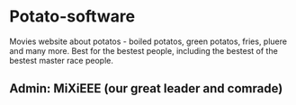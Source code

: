 # Potato-software
Movies website about potatos - boiled potatos, green potatos, fries, pluere and many more.
Best for the bestest people, including the bestest of the bestest master race people.

## Admin: MiXiEEE (our great leader and comrade)
